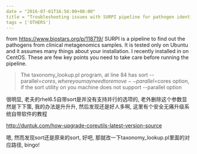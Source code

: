 ```yaml
---
date = "2016-07-01T16:56:00+08:00"
title = "Troubleshooting issues with SURPI pipeline for pathogen identification from"
tags = ['OTHERS']
---
```


from <https://www.biostars.org/p/118719/>
SURPI is a pipeline to find out the pathogens from clinical metagenomics samples. It is tested only on Ubuntu and it assumes many things about your installation. I recently installed in on CentOS. These are few key points you need to take care before running the pipeline.

> The taxonomy_lookup.pl program, at line 84 has sort --parallel=$cores, where you may need to remove --parallel=$cores option, if the sort utility on you machine does not support --parallel option

很明显, 老夫的rhel6.5自带sort是并没有支持并行的选项的, 老外删除这个参数显然是下下策, 我的办法是升升升, 然后发现还是好人多啊, 这里有个安全无痛升级系统自带软件的教程

<http://duntuk.com/how-upgrade-coreutils-latest-version-source>

嗯, 然而发现sort还是原来的sort, 好吧, 那就改一下taxonomy_lookup.pl里面的对应路径, bingo!